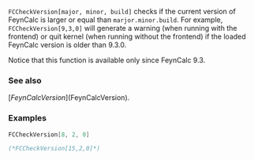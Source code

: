 `FCCheckVersion[major, minor, build]` checks if the current version of FeynCalc is larger or equal than `marjor.minor.build`. For example, `FCCheckVersion[9,3,0]` will generate a warning (when running with the frontend) or quit kernel (when running without the frontend) if the loaded FeynCalc version is older than 9.3.0.

Notice that this function is available only since FeynCalc 9.3.

### See also

[$FeynCalcVersion]($FeynCalcVersion).

### Examples

```mathematica
FCCheckVersion[8, 2, 0]
```

```mathematica
(*FCCheckVersion[15,2,0]*)
```